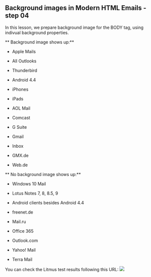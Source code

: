 ## Background images in Modern HTML Emails - step 04

In this lesson, we prepare background image for the BODY tag,
using indivual background properties.


** Background image shows up:**

* Apple Mails
* All Outlooks
* Thunderbird

* Android 4.4
* iPhones
* iPads

* AOL Mail
* Comcast
* G Suite
* Gmail
* Inbox
* GMX.de
* Web.de

** No background image shows up:**

* Windows 10 Mail
* Lotus Notes 7, 8, 8.5, 9

* Android clients besides Android 4.4

* freenet.de
* Mail.ru
* Office 365
* Outlook.com
* Yahoo! Mail
* Terra Mail


You can check the Litmus test results following this URL:
![](https://litmus.com/checklist/emails/public/e88b4a4)